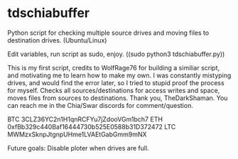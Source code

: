 # tdschiabuffer
Python script for checking multiple source drives and moving files to destination drives. (Ubuntu/Linux)

Edit variables, run script as sudo, enjoy. ((sudo python3 tdschiabuffer.py))

This is my first script, credits to WolfRage76 for building a similiar script, and motivating me to learn how to make my own.
I was constantly mistyping drives, and would find the error later, so I tried to stupid proof the process for myself.
Checks all sources/destinations for access writes and space, moves files from sources to destinations.
Thank you, TheDarkShaman. You can reach me in the Chia/Swar discords for comment/question.

BTC 3CLZ36YC2n1H1qnRCFYu7jZdooVGm1bch7
ETH 0xfBb329c440Baf16444730b525E0588b31D372472
LTC MWMzxSknpJtgnpUHme1LVAEtGabGmm9mNX

Future goals: Disable ploter when drives are full.
